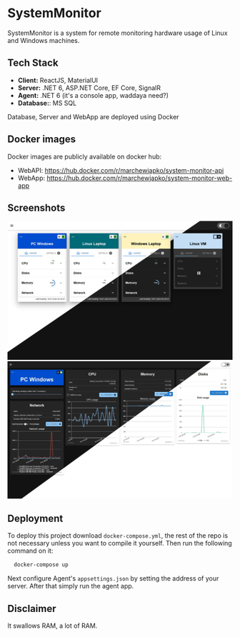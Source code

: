 # SystemMonitor
SystemMonitor is a system for remote monitoring hardware usage of Linux and Windows machines.

## Tech Stack
- **Client:** ReactJS, MaterialUI
- **Server:** .NET 6, ASP.NET Core, EF Core, SignalR
- **Agent:** .NET 6 (it's a console app, waddaya need?)
- **Database:**: MS SQL

Database, Server and WebApp are deployed using Docker
## Docker images
Docker images are publicly available on docker hub:
- WebAPI: https://hub.docker.com/r/marchewjapko/system-monitor-api
- WebApp: https://hub.docker.com/r/marchewjapko/system-monitor-web-app

## Screenshots
![App Screenshot](/Helpers/dashboard-light-vs-dark.png?raw=true)
![App Screenshot](/Helpers/details-light-vs-dark.png?raw=true)

## Deployment
To deploy this project download `docker-compose.yml`, the rest of the repo is not necessary unless you want to compile it yourself. Then run the following command on it:

```bash
  docker-compose up
```

Next configure Agent's `appsettings.json` by setting the address of your server. After that simply run the agent app.

## Disclaimer
It swallows RAM, a lot of RAM.
